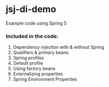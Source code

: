 # jsj-di-demo
Example code using Spring 5


### Included in the code:
1. Dependency injection with & without Spring
2. Qualifiers & primary beans
3. Spring profiles
4. Default profile
5. Using factory beans
6. Externalizing properties
7. Spring Environment Properties
